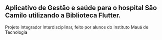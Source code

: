 ## Aplicativo de Gestão e saúde para o hospital São Camilo utilizando a Biblioteca Flutter.
Projeto Integrador Interdisciplinar, feito por alunos do Instituto Mauá de Tecnologia
